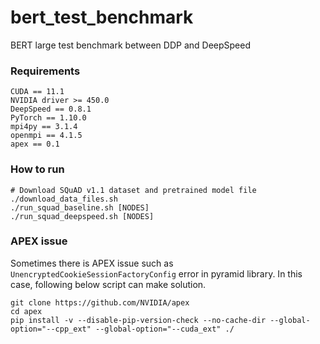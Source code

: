 # bert_test_benchmark

BERT large test benchmark between DDP and DeepSpeed

### Requirements
```
CUDA == 11.1
NVIDIA driver >= 450.0
DeepSpeed == 0.8.1
PyTorch == 1.10.0
mpi4py == 3.1.4
openmpi == 4.1.5
apex == 0.1
```

### How to run
```
# Download SQuAD v1.1 dataset and pretrained model file
./download_data_files.sh
./run_squad_baseline.sh [NODES]
./run_squad_deepspeed.sh [NODES]
```

### APEX issue
Sometimes there is APEX issue such as `UnencryptedCookieSessionFactoryConfig` error in pyramid library.
In this case, following below script can make solution.
```
git clone https://github.com/NVIDIA/apex
cd apex
pip install -v --disable-pip-version-check --no-cache-dir --global-option="--cpp_ext" --global-option="--cuda_ext" ./
```
